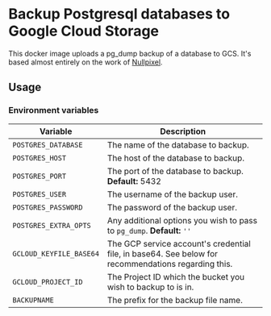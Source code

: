 # Backup Postgresql databases to Google Cloud Storage

This docker image uploads a pg_dump backup of a database to GCS. It's based almost entirely on the work of [Nullpixel](https://github.com/nullpixel/postgres-docker-gcs-backup).

## Usage

### Environment variables
| Variable                | Description                                                                                                    |
|-------------------------|----------------------------------------------------------------------------------------------------------------|
| `POSTGRES_DATABASE`     | The name of the database to backup.                                                                            |
| `POSTGRES_HOST`         | The host of the database to backup.                                                                            |
| `POSTGRES_PORT`         | The port of the database to backup.  **Default:** 5432                                                         |
| `POSTGRES_USER`         | The username of the backup user.                                                                               |
| `POSTGRES_PASSWORD`     | The password of the backup user.                                                                               |
| `POSTGRES_EXTRA_OPTS`   | Any additional options you wish to pass to `pg_dump`. **Default:** `''`                                        |
| `GCLOUD_KEYFILE_BASE64` | The GCP service account's credential file, in base64. See below for recommendations regarding this.            |
| `GCLOUD_PROJECT_ID`     | The Project ID which the bucket you wish to backup to is in.                                                   |
| `BACKUPNAME`            | The prefix for the backup file name.

